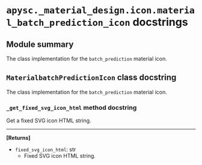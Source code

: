 # `apysc._material_design.icon.material_batch_prediction_icon` docstrings

## Module summary

The class implementation for the `batch_prediction` material icon.

## `MaterialbatchPredictionIcon` class docstring

The class implementation for the `batch_prediction` material icon.

### `_get_fixed_svg_icon_html` method docstring

Get a fixed SVG icon HTML string.<hr>

**[Returns]**

- `fixed_svg_icon_html`: str
  - Fixed SVG icon HTML string.